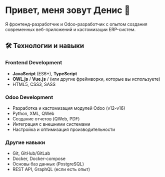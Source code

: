 # Привет, меня зовут Денис 👋

Я фронтенд-разработчик и Odoo-разработчик с опытом создания современных веб-приложений и кастомизации ERP-систем.

## 🛠️ Технологии и навыки

### Frontend Development
- **JavaScript** (ES6+), **TypeScript**
- **OWL.js** / **Vue.js** / (или другие фреймворки, которые вы используете)
- HTML5, CSS3, SASS

### Odoo Development
- Разработка и кастомизация модулей Odoo (v12-v16)
- Python, XML, QWeb
- Создание отчетов (QWeb, PDF)
- Интеграция с внешними системами
- Настройка и оптимизация производительности

### Другие навыки
- Git, GitHub/GitLab
- Docker, Docker-compose
- Основы баз данных (PostgreSQL)
- REST API, GraphQL (если есть опыт)
